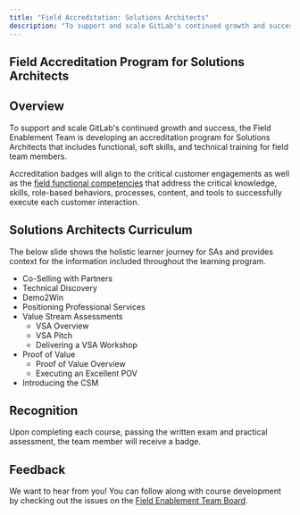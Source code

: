 ```yaml
---
title: "Field Accreditation: Solutions Architects"
description: "To support and scale GitLab's continued growth and success, the Field Enablement Team is developing a accreditation program for Solutions Architects that includes functional, soft skills, and technical training for field team members"
---
```


## Field Accreditation Program for Solutions Architects

## Overview

To support and scale GitLab's continued growth and success, the Field Enablement Team is developing an accreditation program for Solutions Architects that includes functional, soft skills, and technical training for field team members.

Accreditation badges will align to the critical customer engagements as well as the [field functional competencies](/handbook/sales/training/field-functional-competencies/) that address the critical knowledge, skills, role-based behaviors, processes, content, and tools to successfully execute each customer interaction.

## Solutions Architects Curriculum

The below slide shows the holistic learner journey for SAs and provides context for the information included throughout the learning program.

- Co-Selling with Partners
- Technical Discovery
- Demo2Win
- Positioning Professional Services
- Value Stream Assessments
  - VSA Overview
  - VSA Pitch
  - Delivering a VSA Workshop
- Proof of Value
  - Proof of Value Overview
  - Executing an Excellent POV
- Introducing the CSM

## Recognition

Upon completing each course, passing the written exam and practical assessment, the team member will receive a badge.

## Feedback

We want to hear from you! You can follow along with course development by checking out the issues on the [Field Enablement Team Board](https://gitlab.com/groups/gitlab-com/-/boards/2714682?label_name[]=Field%20Learning%20Programs).
